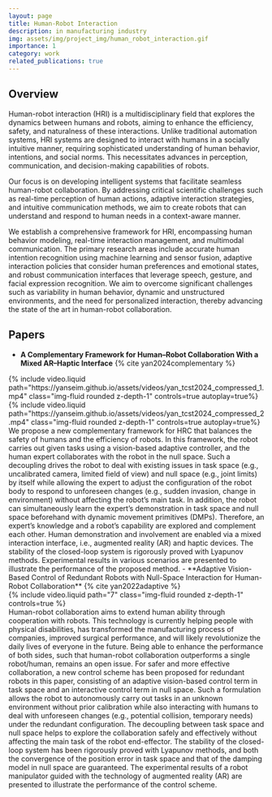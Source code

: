 ```yaml
---
layout: page
title: Human-Robot Interaction
description: in manufacturing industry
img: assets/img/project_img/human_robot_interaction.gif
importance: 1
category: work
related_publications: true
---
```


## Overview

Human-robot interaction (HRI) is a multidisciplinary field that explores the dynamics between humans and robots, aiming to enhance the efficiency, safety, and naturalness of these interactions. Unlike traditional automation systems, HRI systems are designed to interact with humans in a socially intuitive manner, requiring sophisticated understanding of human behavior, intentions, and social norms. This necessitates advances in perception, communication, and decision-making capabilities of robots.

Our focus is on developing intelligent systems that facilitate seamless human-robot collaboration. By addressing critical scientific challenges such as real-time perception of human actions, adaptive interaction strategies, and intuitive communication methods, we aim to create robots that can understand and respond to human needs in a context-aware manner.

We establish a comprehensive framework for HRI, encompassing human behavior modeling, real-time interaction management, and multimodal communication. The primary research areas include accurate human intention recognition using machine learning and sensor fusion, adaptive interaction policies that consider human preferences and emotional states, and robust communication interfaces that leverage speech, gesture, and facial expression recognition. We aim to overcome significant challenges such as variability in human behavior, dynamic and unstructured environments, and the need for personalized interaction, thereby advancing the state of the art in human-robot collaboration.

## Papers

- **A Complementary Framework for Human–Robot Collaboration With a Mixed AR–Haptic Interface**
{% cite yan2024complementary %}
<div class="row">
    <div class="col-sm mt-3 mt-md-0">
        {% include video.liquid path="https://yanseim.github.io/assets/videos/yan_tcst2024_compressed_1.mp4" class="img-fluid rounded z-depth-1" controls=true autoplay=true%}
    </div>
    <div class="col-sm mt-3 mt-md-0">
        {% include video.liquid path="https://yanseim.github.io/assets/videos/yan_tcst2024_compressed_2.mp4" class="img-fluid rounded z-depth-1" controls=true autoplay=true%}
    </div>
</div>
We propose a new complementary framework for HRC that balances the safety of humans and the efficiency of robots. In this framework, the robot carries out given tasks using a vision-based adaptive controller, and the human expert collaborates with the robot in the null space. Such a decoupling drives the robot to deal with existing issues in task space (e.g., uncalibrated camera, limited field of view) and null space (e.g., joint limits) by itself while allowing the expert to adjust the configuration of the robot body to respond to unforeseen changes (e.g., sudden invasion, change in environment) without affecting the robot’s main task. In addition, the robot can simultaneously learn the expert’s demonstration in task space and null space beforehand with dynamic movement primitives (DMPs). Therefore, an expert’s knowledge and a robot’s capability are explored and complement each other. Human demonstration and involvement are enabled via a mixed interaction interface, i.e., augmented reality (AR) and haptic devices. The stability of the closed-loop system is rigorously proved with Lyapunov methods. Experimental results in various scenarios are presented to illustrate the performance of the proposed method.
- **Adaptive Vision-Based Control of Redundant Robots with Null-Space Interaction for Human-Robot Collaboration**
{% cite yan2022adaptive %}
<div class="col-sm mt-3 mt-md-0">
    {% include video.liquid path="7" class="img-fluid rounded z-depth-1" controls=true %}
</div>
Human-robot collaboration aims to extend human ability through cooperation with robots. This technology is currently helping people with physical disabilities, has transformed the manufacturing process of companies, improved surgical performance, and will likely revolutionize the daily lives of everyone in the future. Being able to enhance the performance of both sides, such that human-robot collaboration outperforms a single robot/human, remains an open issue. For safer and more effective collaboration, a new control scheme has been proposed for redundant robots in this paper, consisting of an adaptive vision-based control term in task space and an interactive control term in null space. Such a formulation allows the robot to autonomously carry out tasks in an unknown environment without prior calibration while also interacting with humans to deal with unforeseen changes (e.g., potential collision, temporary needs) under the redundant configuration. The decoupling between task space and null space helps to explore the collaboration safely and effectively without affecting the main task of the robot end-effector. The stability of the closed-loop system has been rigorously proved with Lyapunov methods, and both the convergence of the position error in task space and that of the damping model in null space are guaranteed. The experimental results of a robot manipulator guided with the technology of augmented reality (AR) are presented to illustrate the performance of the control scheme.
